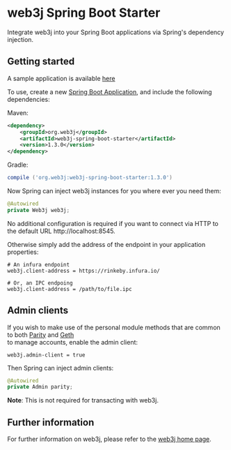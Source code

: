 # web3j Spring Boot Starter

Integrate web3j into your Spring Boot applications via Spring's dependency injection.


## Getting started

A sample application is available [here](https://github.com/web3j/examples/tree/master/spring-boot)

To use, create a new [Spring Boot Application](https://spring.io/guides/gs/spring-boot/), and 
include the following dependencies:

Maven:

```xml
<dependency>
    <groupId>org.web3j</groupId>
    <artifactId>web3j-spring-boot-starter</artifactId>
    <version>1.3.0</version>
</dependency>
```

Gradle:

```groovy
compile ('org.web3j:web3j-spring-boot-starter:1.3.0')
```

Now Spring can inject web3j instances for you where ever you need them:

```java
@Autowired
private Web3j web3j;
```

No additional configuration is required if you want to connect via HTTP to the default URL 
http://localhost:8545.

Otherwise simply add the address of the endpoint in your application properties:

```properties
# An infura endpoint
web3j.client-address = https://rinkeby.infura.io/

# Or, an IPC endpoing
web3j.client-address = /path/to/file.ipc
```


## Admin clients

If you wish to make use of the personal module methods that are common to both
[Parity](https://github.com/ethcore/parity/wiki/JSONRPC-personal-module) and 
[Geth](https://github.com/ethereum/go-ethereum/wiki/Management-APIs#personal)  
to manage accounts, enable the admin client:

```properties
web3j.admin-client = true
```

Then Spring can inject admin clients:

 ```java
 @Autowired
 private Admin parity;
 ```

**Note**: This is not required for transacting with web3j.  


## Further information

For further information on web3j, please refer to the [web3j home page](https://web3j.io).
